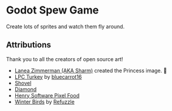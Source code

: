 # Godot Spew Game

Create lots of sprites and watch them fly around.

## Attributions

Thank you to all the creators of open source art!

- [Lanea Zimmerman (AKA Sharm)](https://opengameart.org/content/liberated-pixel-cup-lpc-base-assets-sprites-map-tiles) created the Princess image. 👸
- [LPC Turkey](https://opengameart.org/content/lpc-turkey) by [bluecarrot16](https://opengameart.org/users/bluecarrot16)
- [Shovel](https://opengameart.org/content/shovel-1)
- [Diamond](https://opengameart.org/content/diamond-1)
- [Henry Software Pixel Food](https://henrysoftware.itch.io/pixel-food)
- [Winter Birds](https://opengameart.org/content/winter-birds) by [Refuzzle](https://opengameart.org/users/refuzzle)
